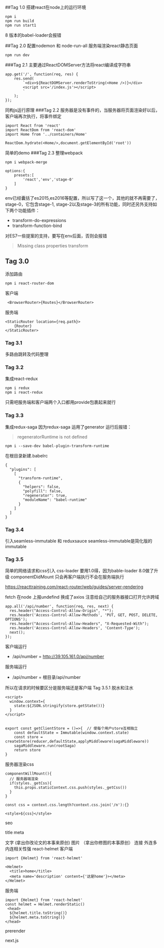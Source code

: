 ##Tag 1.0
搭建react在node上的运行环境
```
npm i 
npm run build
npm run start1
```
8 版本的babel-loader会报错

##Tag 2.0
配置nodemon 和 node-run-all 
服务端渲染react静态页面
```
npm run dev
```
###Tag 2.1 
主要通过ReactDOMServer方法将react编译成字符串
```
app.get('/', function(req, res) {
    res.send(
        `<div>${ReactDOMServer.renderToString(<Home />)}</div>
        <script src='/index.js'></script>
        `
    );
});
```


同构js运行原理
###Tag 2.2 
服务器是没有事件的，当服务器将页面渲染好以后，客户端再次执行，将事件绑定
```
import React from 'react'
import ReactDom from 'react-dom'
import Home from '../containers/Home'

ReactDom.hydrate(<Home/>,document.getElementById('root'))

```

简单的demo
###Tag 2.3 
整理webpack
```
npm i webpack-merge
```
```
options:{
    presets:[
        'react','env','stage-0'
    ]
}
```
env已经囊括了es2015,es2016等配置，所以写了这一个，其他的就不再需要了，
stage-0，它包含stage-1, stage-2以及stage-3的所有功能，同时还另外支持如下两个功能插件：
* transform-do-expressions
* transform-function-bind

对ES7一些提案的支持，要写在env后面，否则会报错
>Missing class properties transform

## Tag 3.0 
添加路由 
```
npm i react-router-dom
```
客户端
```
 <BrowserRouter>{Routes}</BrowserRouter>

```
服务端
```
<StaticRouter location={req.path}>
    {Router}
</StaticRouter>
```
### Tag 3.1
多路由跳转及代码整理
### Tag 3.2
集成react-redux
```
npm i redux
npm i react-redux
```
只需吧服务端和客户端两个入口都用provide包裹起来就行
### Tag 3.3
集成redux-saga
因为redux-saga 运用了generator
运行后报错：
>regeneratorRuntime is not defined
```
npm i --save-dev babel-plugin-transform-runtime
```
在根目录新建.babelrc
```
{
  "plugins": [
    [
      "transform-runtime",
      {
        "helpers": false,
        "polyfill": false,
        "regenerator": true,
        "moduleName": "babel-runtime"
      }
    ]
  ]
}
```
### Tag 3.4
引入seamless-immutable 和 reduxsauce
seamless-immutable是简化版的immutable

### Tag 3.5
简单的网络请求和css引入 
css-loader 要用1.0得，因为bable-loader 8.0做了升级
componentDidMount 只会再客户端执行不会在服务端执行

https://reacttraining.com/react-router/web/guides/server-rendering

fetch 在node 上报undefind 换成了axios
注意给自己的服务器接口打开允许跨域
```
app.all('/api/number', function(req, res, next) {
  res.header("Access-Control-Allow-Origin", "*");
  res.header('Access-Control-Allow-Methods', 'PUT, GET, POST, DELETE, OPTIONS');
  res.header("Access-Control-Allow-Headers", "X-Requested-With");
  res.header('Access-Control-Allow-Headers', 'Content-Type');
  next();
});
```

客户端运行
 * /api/number = http://39.105.161.0/api/number
 
服务端运行
 * /api/number = 根目录/api/number

 所以在请求的时候要区分是服务端还是客户端
Tag 3.5.1
脱水和注水
```
<script>
  window.context={
    state:${JSON.stringify(store.getState())}
  }
</script>


export const getClientStore = ()=>{  // 使每个用户store互相独立
    const defaultState = Immutable(window.context.state)
    const store =  createStore(reducer,defaultState,applyMiddleware(sagaMiddleware))
    sagaMiddleware.run(rootSaga)
    return store
}
```
服务器渲染css
```
componentWillMount(){
  // 服务器端渲染
  if(styles._getCss){
    this.props.staticContext.css.push(styles._getCss())
  }
}   

const css = context.css.length?context.css.join('/n'):{}
 
<style>${css}</style>
```

seo

title
meta

文字  (拿出你改论文的本事来原创)
图片 （拿出你修图的本事原创）
连接 外连多内连相关性强
react-helmet 
客户端
```
import {Helmet} from 'react-helmet'

<Helmet>
  <title>home</title>
  <meta name='description' content={'这是home'}></meta>
</Helmet>
```
服务端
```
import {Helmet} from 'react-helmet'
const helmet = Helmet.renderStatic()
 <head>
  ${helmet.title.toString()}
  ${helmet.meta.toString()}
</head>
```

prerender

next.js

